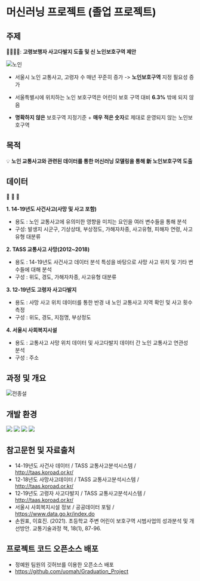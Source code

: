 # 머신러닝 프로젝트 (졸업 프로젝트)

## 주제

:car:🚥:car::traffic_light:: **고령보행자 사고다발지 도출 및 신 노인보호구역 제안**

![노인](https://user-images.githubusercontent.com/92377162/147870659-2b955df1-124a-454f-b666-8a77c0c26331.png)

* 서울시 노인 교통사고, 고령자 수 매년 꾸준히 증가 -> **노인보호구역** 지정 필요성 증가

* 서울특별시에 위치하는 노인 보호구역은 어린이 보호 구역 대비 **6.3%** 밖에 되지 않음

* **명확하지 않은** 보호구역 지정기준 + **매우 적은 숫자**로 제대로 운영되지 않는 노인보호구역


## 목적

:bulb: **노인 교통사고와 관련된 데이터를 통한 머신러닝 모델링을 통해 新 노인보호구역 도출**


## 데이터

:memo: :memo: :memo:

**1. 14-19년도 사건사고(사망 및 사고 포함)**
   * 용도 : 노인 교통사고에 유의미한 영향을 미치는 요인을 여러 변수들을 통해 분석
   * 구성: 발생지 시군구, 기상상태, 부상정도, 가해자차종, 사고유형, 피해자 연령, 사고유형 대분류 

**2. TASS 교통사고 사망(2012~2018)**
   * 용도 : 14-19년도 사건사고 데이터 분석 특성을 바탕으로 사망 사고 위치 및 기타 변수들에 대해 분석 
   * 구성 : 위도, 경도, 가해자차종, 사고유형 대분류 

**3. 12-19년도 고령자 사고다발지**
   * 용도 : 사망 사고 위치 데이터를 통한 반경 내 노인 교통사고 지역 확인 및 사고 횟수 측정 
   * 구성 : 위도, 경도, 지점명, 부상정도

**4. 서울시 사회복지시설**
   * 용도 : 교통사고 사망 위치 데이터 및 사고다발지 데이터 간 노인 교통사고 연관성 분석 
   * 구성 : 주소


## 과정 및 개요

![전종설](https://user-images.githubusercontent.com/92377162/147871227-6e0d6fa4-e85e-45df-9dfc-d54ec4c8240c.png)

   
## 개발 환경

<div align=left> 
   <img src="https://img.shields.io/badge/python-3776AB?style=for-the-badge&logo=python&logoColor=white"> 
   <img src="https://img.shields.io/badge/jupyter-F37626?style=for-the-badge&logo=jupyter&logoColor=white">
   <img src="https://img.shields.io/badge/google colab-F9AB00?style=for-the-badge&logo=google colab&logoColor=white"> 
   <img src="https://img.shields.io/badge/scikit learn-F7931E?style=for-the-badge&logo=scikit learn&logoColor=white"> 
   <br>
</div> 


## 참고문헌 및 자료출처

- 14-19년도 사건사 데이터 / TASS 교통사고분석시스템 / http://taas.koroad.or.kr/
- 12-18년도 사망사고데이터 / TASS 교통사고분석시스템 / http://taas.koroad.or.kr/
- 12-19년도 고령자 사고다발지 / TASS 교통사고분석시스템 / http://taas.koroad.or.kr/
- 서울시 사회복지시설 정보 / 공공데이터 포털 / https://www.data.go.kr/index.do
- 손원표, 이효진. (2021). 초등학교 주변 어린이 보호구역 시범사업의 성과분석 및 개선방안. 교통기술과정 책, 18(1), 87-96.


## 프로젝트 코드 오픈소스 배포

- 정예원 팀원의 깃허브를 이용한 오픈소스 배포
- https://github.com/uomah/Graduation_Project



